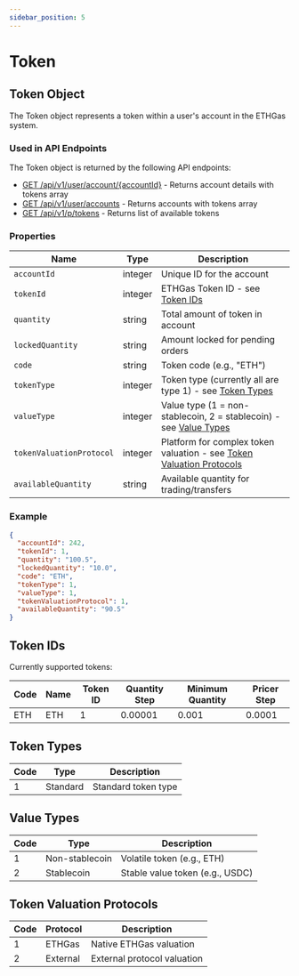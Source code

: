 ```yaml
---
sidebar_position: 5
---
```


# Token

## Token Object

The Token object represents a token within a user's account in the ETHGas system.

### Used in API Endpoints

The Token object is returned by the following API endpoints:

- [GET /api/v1/user/account/\{accountId\}](/docs/api/user#get-account-by-id) - Returns account details with tokens array
- [GET /api/v1/user/accounts](/docs/api/user#get-user-accounts) - Returns accounts with tokens array
- [GET /api/v1/p/tokens](/docs/api/public#get-tokens) - Returns list of available tokens

### Properties

| Name | Type | Description |
|------|------|-------------|
| `accountId` | integer | Unique ID for the account |
| `tokenId` | integer | ETHGas Token ID - see [Token IDs](#token-ids) |
| `quantity` | string | Total amount of token in account |
| `lockedQuantity` | string | Amount locked for pending orders |
| `code` | string | Token code (e.g., "ETH") |
| `tokenType` | integer | Token type (currently all are type 1) - see [Token Types](#token-types) |
| `valueType` | integer | Value type (1 = non-stablecoin, 2 = stablecoin) - see [Value Types](#value-types) |
| `tokenValuationProtocol` | integer | Platform for complex token valuation - see [Token Valuation Protocols](#token-valuation-protocols) |
| `availableQuantity` | string | Available quantity for trading/transfers |

### Example

```json
{
  "accountId": 242,
  "tokenId": 1,
  "quantity": "100.5",
  "lockedQuantity": "10.0",
  "code": "ETH",
  "tokenType": 1,
  "valueType": 1,
  "tokenValuationProtocol": 1,
  "availableQuantity": "90.5"
}
```

## Token IDs

Currently supported tokens:

| Code | Name | Token ID | Quantity Step | Minimum Quantity | Pricer Step |
|------|------|----------|---------------|------------------|-------------|
| ETH  | ETH  | 1        | 0.00001       | 0.001            | 0.0001      |

## Token Types

| Code | Type | Description |
|------|------|-------------|
| 1 | Standard | Standard token type |

## Value Types

| Code | Type | Description |
|------|------|-------------|
| 1 | Non-stablecoin | Volatile token (e.g., ETH) |
| 2 | Stablecoin | Stable value token (e.g., USDC) |

## Token Valuation Protocols

| Code | Protocol | Description |
|------|----------|-------------|
| 1 | ETHGas | Native ETHGas valuation |
| 2 | External | External protocol valuation |
